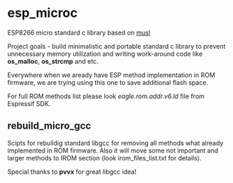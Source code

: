 # esp_microc
ESP8266 micro standard c library based on [musl](http://www.musl-libc.org)

Project goals - build minimalistic and portable standard с library to prevent unnecessary memory utilization and writing work-around code like **os_malloc**, **os_strcmp** and etc.

Everywhere when we aready have ESP method implementation in ROM firmware, we are trying using this one to save additional flash space.

For full ROM methods list please look *eagle.rom.addr.v6.ld* file from Espressif SDK.

## rebuild_micro_gcc
Scipts for rebuildig standard libgcc for removing all methods what already implemented in ROM firmware. Also it will move some not important and larger methods to IROM section (look irom_files_list.txt for details).

Special thanks to **pvvx** for great libgcc idea!

